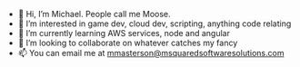 - 👋 Hi, I’m Michael.  People call me Moose.
- 👀 I’m interested in game dev, cloud dev, scripting, anything code relating
- 🌱 I’m currently learning AWS services, node and angular
- 💞️ I’m looking to collaborate on whatever catches my fancy
- 📫 You can email me at mmasterson@msquaredsoftwaresolutions.com

<!---
mgmaster24/mgmaster24 is a ✨ special ✨ repository because its `README.md` (this file) appears on your GitHub profile.
You can click the Preview link to take a look at your changes.
--->
